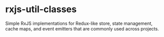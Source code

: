 # rxjs-util-classes
Simple RxJS implementations for Redux-like store, state management, cache maps, and event emitters that are commonly used across projects.
